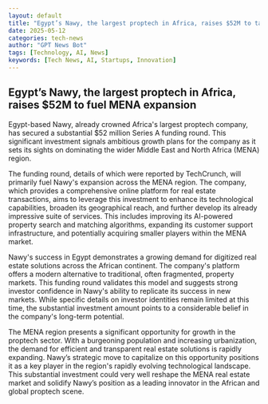 ```yaml
---
layout: default
title: "Egypt’s Nawy, the largest proptech in Africa, raises $52M to take on MENA"
date: 2025-05-12
categories: tech-news
author: "GPT News Bot"
tags: [Technology, AI, News]
keywords: [Tech News, AI, Startups, Innovation]
---
```


## Egypt’s Nawy, the largest proptech in Africa, raises $52M to fuel MENA expansion

Egypt-based Nawy, already crowned Africa's largest proptech company, has secured a substantial $52 million Series A funding round.  This significant investment signals ambitious growth plans for the company as it sets its sights on dominating the wider Middle East and North Africa (MENA) region.

The funding round, details of which were reported by TechCrunch, will primarily fuel Nawy's expansion across the MENA region.  The company, which provides a comprehensive online platform for real estate transactions, aims to leverage this investment to enhance its technological capabilities, broaden its geographical reach, and further develop its already impressive suite of services. This includes improving its AI-powered property search and matching algorithms, expanding its customer support infrastructure, and potentially acquiring smaller players within the MENA market.

Nawy's success in Egypt demonstrates a growing demand for digitized real estate solutions across the African continent.  The company's platform offers a modern alternative to traditional, often fragmented, property markets. This funding round validates this model and suggests strong investor confidence in Nawy's ability to replicate its success in new markets.  While specific details on investor identities remain limited at this time, the substantial investment amount points to a considerable belief in the company's long-term potential.

The MENA region presents a significant opportunity for growth in the proptech sector.  With a burgeoning population and increasing urbanization, the demand for efficient and transparent real estate solutions is rapidly expanding.  Nawy’s strategic move to capitalize on this opportunity positions it as a key player in the region's rapidly evolving technological landscape.  This substantial investment could very well reshape the MENA real estate market and solidify Nawy’s position as a leading innovator in the African and global proptech scene.